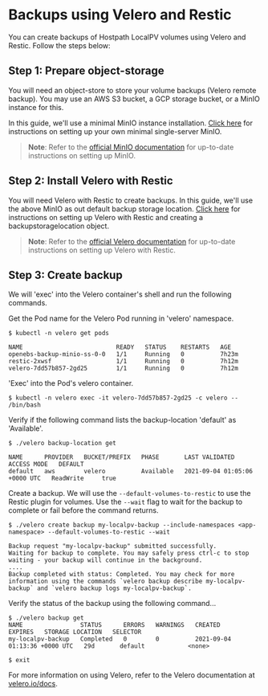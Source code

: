 # Backups using Velero and Restic

You can create backups of Hostpath LocalPV volumes using Velero and Restic. Follow the steps below:

## Step 1: Prepare object-storage

You will need an object-store to store your volume backups (Velero remote backup). You may use an AWS S3 bucket, a GCP storage bucket, or a MinIO instance for this.

In this guide, we'll use a minimal MinIO instance installation. [Click here](./velero/minio.md) for instructions on setting up your own minimal single-server MinIO.

> **Note**: Refer to the [official MinIO documentation](https://docs.min.io/docs/) for up-to-date instructions on setting up MinIO.

## Step 2: Install Velero with Restic

You will need Velero with Restic to create backups. In this guide, we'll use the above MinIO as out default backup storage location. [Click here](./velero/velero_with_restic.md) for instructions on setting up Velero with Restic and creating a backupstoragelocation object.

> **Note**: Refer to the [official Velero documentation](https://velero.io/docs/v1.6/restic/#setup-restic) for up-to-date instructions on setting up Velero with Restic.

## Step 3: Create backup

We will 'exec' into the Velero container's shell and run the following commands.

Get the Pod name for the Velero Pod running in 'velero' namespace.
```console
$ kubectl -n velero get pods

NAME                          READY   STATUS    RESTARTS   AGE
openebs-backup-minio-ss-0-0   1/1     Running   0          7h23m
restic-2xwsf                  1/1     Running   0          7h12m
velero-7dd57b857-2gd25        1/1     Running   0          7h12m
```

'Exec' into the Pod's velero container.
```console
$ kubectl -n velero exec -it velero-7dd57b857-2gd25 -c velero -- /bin/bash
```

Verify if the following command lists the backup-location 'default' as 'Available'.
```console
$ ./velero backup-location get

NAME      PROVIDER   BUCKET/PREFIX   PHASE       LAST VALIDATED                  ACCESS MODE   DEFAULT
default   aws        velero          Available   2021-09-04 01:05:06 +0000 UTC   ReadWrite     true
```

Create a backup. We will use the `--default-volumes-to-restic` to use the Restic plugin for volumes. Use the `--wait` flag to wait for the backup to complete or fail before the command returns.
```console
$ ./velero create backup my-localpv-backup --include-namespaces <app-namespace> --default-volumes-to-restic --wait

Backup request "my-localpv-backup" submitted successfully.
Waiting for backup to complete. You may safely press ctrl-c to stop waiting - your backup will continue in the background.
....
Backup completed with status: Completed. You may check for more information using the commands `velero backup describe my-localpv-backup` and `velero backup logs my-localpv-backup`.
```

Verify the status of the backup using the following command...
```console
$ ./velero backup get
NAME                STATUS      ERRORS   WARNINGS   CREATED                         EXPIRES   STORAGE LOCATION   SELECTOR
my-localpv-backup   Completed   0        0          2021-09-04 01:13:36 +0000 UTC   29d       default            <none>
```

```console
$ exit
```

For more information on using Velero, refer to the Velero documentation at [velero.io/docs](https://velero.io/docs).
